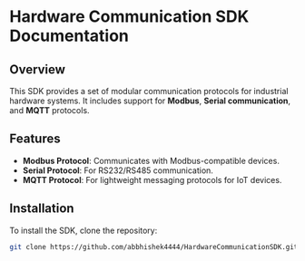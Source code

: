 # Hardware Communication SDK Documentation

## Overview
This SDK provides a set of modular communication protocols for industrial hardware systems. It includes support for **Modbus**, **Serial communication**, and **MQTT** protocols.

## Features
- **Modbus Protocol**: Communicates with Modbus-compatible devices.
- **Serial Protocol**: For RS232/RS485 communication.
- **MQTT Protocol**: For lightweight messaging protocols for IoT devices.

## Installation

To install the SDK, clone the repository:

```bash
git clone https://github.com/abbhishek4444/HardwareCommunicationSDK.git

